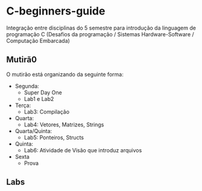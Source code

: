 # C-beginners-guide

Integração entre disciplinas do 5 semestre para introdução da linguagem de programação C (Desafios da programação / Sistemas Hardware-Software / Computação Embarcada)

## Mutirã0

O mutirão está organizando da seguinte forma:

- Segunda:
    - Super Day One
    - Lab1 e Lab2
- Terça:
    - Lab3: Compilação
- Quarta:
    - Lab4: Vetores, Matrizes, Strings
- Quarta/Quinta:
    - Lab5: Ponteiros, Structs
- Quinta:
    - Lab6: Atividade de Visão que introduz arquivos
- Sexta
    - Prova

## Labs


